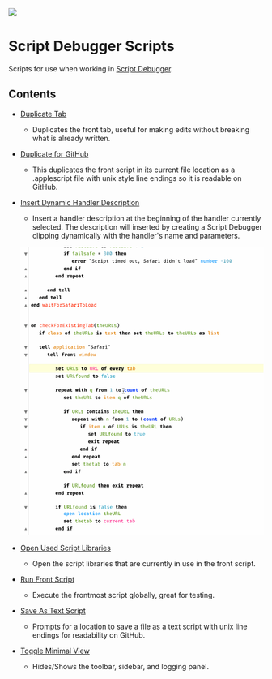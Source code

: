 ![](https://latenightsw.com/wordpress/wp-content/uploads/2018/03/cropped-icon_512x512.png)

# Script Debugger Scripts

Scripts for use when working in [Script Debugger](https://latenightsw.com/).

## Contents

- [Duplicate Tab](./Duplicate%20Tab.applescript)

  - Duplicates the front tab, useful for making edits without breaking what is already written.

- [Duplicate for GitHub](./Duplicate%20for%20GitHub.applescript)

  - This duplicates the front script in its current file location as a .applescript file with unix style line endings so it is readable on GitHub.

- [Insert Dynamic Handler Description](./Insert%20Dynamic%20Handler%20Description.applescript)

  - Insert a handler description at the beginning of the handler currently selected. The description will inserted by creating a Script Debugger clipping dynamically with the handler's name and parameters.

  ![demo](../imgs/sdb-dynamicdescription.gif)

- [Open Used Script Libraries](./Open%20Used%20Script%20Libraries.applescript)

  - Open the script libraries that are currently in use in the front script.

- [Run Front Script](./Run%20Front%20Script.applescript)

  - Execute the frontmost script globally, great for testing.

- [Save As Text Script](./Save%20As%20Text%20Script.applescript)

  - Prompts for a location to save a file as a text script with unix line endings for readability on GitHub.

- [Toggle Minimal View](./Toggle%20Minimal%20View.applescript)

  - Hides/Shows the toolbar, sidebar, and logging panel.
